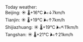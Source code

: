 Today weather:  
Beijing: ☀️   🌡️+16°C 🌬️↓7km/h  
Tianjin: ☀️   🌡️+19°C 🌬️↑7km/h  
Shijiazhuang: ☀️   🌡️+19°C 🌬️↖11km/h  
Tangshan: ☀️   🌡️+21°C 🌬️↑21km/h  

